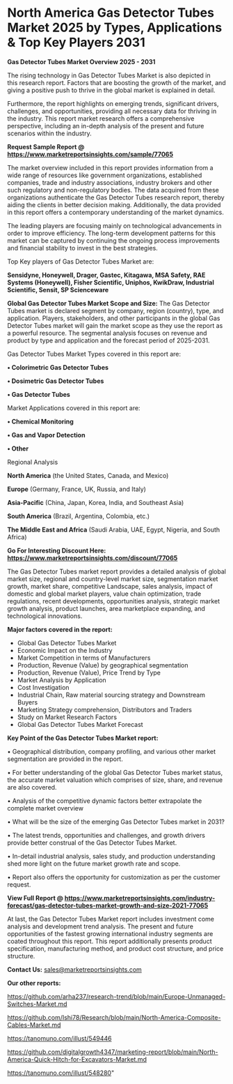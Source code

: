# North America Gas Detector Tubes Market 2025 by Types, Applications & Top Key Players 2031

<Strong> Gas Detector Tubes Market Overview 2025 - 2031</strong>

The rising technology in Gas Detector Tubes Market is also depicted in this research report. Factors that are boosting the growth of the market, and giving a positive push to thrive in the global market is explained in detail.

Furthermore, the report highlights on emerging trends, significant drivers, challenges, and opportunities, providing all necessary data for thriving in the industry. This report market research offers a comprehensive perspective, including an in-depth analysis of the present and future scenarios within the industry.

<strong>Request Sample Report @ <a href=https://www.marketreportsinsights.com/sample/77065>https://www.marketreportsinsights.com/sample/77065</a></strong>

The market overview included in this report provides information from a wide range of resources like government organizations, established companies, trade and industry associations, industry brokers and other such regulatory and non-regulatory bodies. The data acquired from these organizations authenticate the Gas Detector Tubes research report, thereby aiding the clients in better decision making. Additionally, the data provided in this report offers a contemporary understanding of the market dynamics.

The leading players are focusing mainly on technological advancements in order to improve efficiency. The long-term development patterns for this market can be captured by continuing the ongoing process improvements and financial stability to invest in the best strategies.

Top Key players of Gas Detector Tubes Market are:

<strong>Sensidyne, Honeywell, Drager, Gastec, Kitagawa, MSA Safety, RAE Systems (Honeywell), Fisher Scientific, Uniphos, KwikDraw, Industrial Scientific, Sensit, SP Scienceware</strong>

<strong><b>Global Gas Detector Tubes Market Scope and Size:</b></strong>
The Gas Detector Tubes market is declared segment by company, region (country), type, and application. Players, stakeholders, and other participants in the global Gas Detector Tubes market will gain the market scope as they use the report as a powerful resource. The segmental analysis focuses on revenue and product by type and application and the forecast period of 2025-2031.

Gas Detector Tubes Market Types covered in this report are:

<strong>• Colorimetric Gas Detector Tubes

• Dosimetric Gas Detector Tubes

• Gas Detector Tubes</strong>

Market Applications covered in this report are:

<strong>• Chemical Monitoring

• Gas and Vapor Detection

• Other</strong> 

Regional Analysis

<strong>North America</strong> (the United States, Canada, and Mexico)

<strong>Europe</strong> (Germany, France, UK, Russia, and Italy)

<strong>Asia-Pacific</strong> (China, Japan, Korea, India, and Southeast Asia)

<strong>South America</strong> (Brazil, Argentina, Colombia, etc.)

<strong>The Middle East and Africa</strong> (Saudi Arabia, UAE, Egypt, Nigeria, and South Africa)

<strong>Go For Interesting Discount Here: <a href=https://www.marketreportsinsights.com/discount/77065>https://www.marketreportsinsights.com/discount/77065</a></strong>

The Gas Detector Tubes market report provides a detailed analysis of global market size, regional and country-level market size, segmentation market growth, market share, competitive Landscape, sales analysis, impact of domestic and global market players, value chain optimization, trade regulations, recent developments, opportunities analysis, strategic market growth analysis, product launches, area marketplace expanding, and technological innovations.

<strong><b>Major factors covered in the report:</b></strong>
<ul>
  <li>Global Gas Detector Tubes Market </li>
  <li>Economic Impact on the Industry</li>
  <li>Market Competition in terms of Manufacturers</li>
  <li>Production, Revenue (Value) by geographical segmentation</li>
  <li>Production, Revenue (Value), Price Trend by Type</li>
  <li>Market Analysis by Application</li>
  <li>Cost Investigation</li>
  <li>Industrial Chain, Raw material sourcing strategy and Downstream Buyers</li>
  <li>Marketing Strategy comprehension, Distributors and Traders</li>
  <li>Study on Market Research Factors</li>
  <li>Global Gas Detector Tubes Market Forecast</li>
</ul>

<strong><b>Key Point of the Gas Detector Tubes Market report:</b></strong>

• Geographical distribution, company profiling, and various other market segmentation are provided in the report.

• For better understanding of the global Gas Detector Tubes market status, the accurate market valuation which comprises of size, share, and revenue are also covered.

• Analysis of the competitive dynamic factors better extrapolate the complete market overview

• What will be the size of the emerging Gas Detector Tubes market in 2031?

• The latest trends, opportunities and challenges, and growth drivers provide better construal of the Gas Detector Tubes Market.

• In-detail industrial analysis, sales study, and production understanding shed more light on the future market growth rate and scope.

• Report also offers the opportunity for customization as per the customer request.

<strong><b>View Full Report @ <a href=https://www.marketreportsinsights.com/industry-forecast/gas-detector-tubes-market-growth-and-size-2021-77065>https://www.marketreportsinsights.com/industry-forecast/gas-detector-tubes-market-growth-and-size-2021-77065</a></b></strong>


At last, the Gas Detector Tubes Market report includes investment come analysis and development trend analysis. The present and future opportunities of the fastest growing international industry segments are coated throughout this report. This report additionally presents product specification, manufacturing method, and product cost structure, and price structure.

<strong>Contact Us:</strong>
sales@marketreportsinsights.com

<strong>Our other reports:</strong>

<a href=https://github.com/arha237/research-trend/blob/main/Europe-Unmanaged-Switches-Market.md>https://github.com/arha237/research-trend/blob/main/Europe-Unmanaged-Switches-Market.md</a>

<a href=https://github.com/Ishi78/Research/blob/main/North-America-Composite-Cables-Market.md>https://github.com/Ishi78/Research/blob/main/North-America-Composite-Cables-Market.md</a>

<a href=https://tanomuno.com/illust/549446>https://tanomuno.com/illust/549446</a>

<a href=https://github.com/digitalgrowth4347/marketing-report/blob/main/North-America-Quick-Hitch-for-Excavators-Market.md>https://github.com/digitalgrowth4347/marketing-report/blob/main/North-America-Quick-Hitch-for-Excavators-Market.md</a>

<a href=https://tanomuno.com/illust/548280>https://tanomuno.com/illust/548280</a>"
